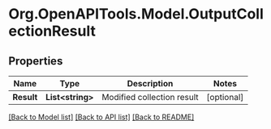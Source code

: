 
# Org.OpenAPITools.Model.OutputCollectionResult

## Properties

Name | Type | Description | Notes
------------ | ------------- | ------------- | -------------
**Result** | **List&lt;string&gt;** | Modified collection result | [optional] 

[[Back to Model list]](../README.md#documentation-for-models)
[[Back to API list]](../README.md#documentation-for-api-endpoints)
[[Back to README]](../README.md)

